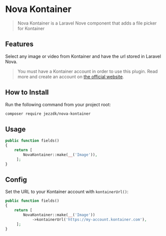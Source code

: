 # Nova Kontainer

> Nova Kontainer is a Laravel Nove component that adds a file picker for Kontainer

## Features

Select any image or video from Kontainer and have the url stored in Laravel Nova.

> You must have a Kontainer account in order to use this plugin.
> Read more and create an account on [the official website](https://kontainer.com/).

## How to Install

Run the following command from your project root:

``` bash
composer require jezzdk/nova-kontainer
```

## Usage

```php
public function fields()
{
    return [ 
        NovaKontainer::make(__('Image')),
     ];
}
```

## Config

Set the URL to your Kontainer account with `kontainerUrl()`:

```php
public function fields()
{
    return [ 
        NovaKontainer::make(__('Image'))
            ->kontainerUrl('https://my-account.kontainer.com'),
     ];
}
```
